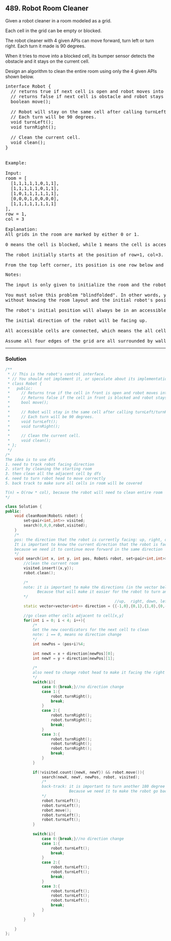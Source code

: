 ## 489. Robot Room Cleaner

Given a robot cleaner in a room modeled as a grid.

Each cell in the grid can be empty or blocked.

The robot cleaner with 4 given APIs can move forward, turn left or turn right. Each turn it made is 90 degrees.

When it tries to move into a blocked cell, its bumper sensor detects the obstacle and it stays on the current cell.

Design an algorithm to clean the entire room using only the 4 given APIs shown below.
<pre>
interface Robot {
  // returns true if next cell is open and robot moves into the cell.
  // returns false if next cell is obstacle and robot stays on the current cell.
  boolean move();

  // Robot will stay on the same cell after calling turnLeft/turnRight.
  // Each turn will be 90 degrees.
  void turnLeft();
  void turnRight();

  // Clean the current cell.
  void clean();
}


Example:

Input:
room = [
  [1,1,1,1,1,0,1,1],
  [1,1,1,1,1,0,1,1],
  [1,0,1,1,1,1,1,1],
  [0,0,0,1,0,0,0,0],
  [1,1,1,1,1,1,1,1]
],
row = 1,
col = 3

Explanation:
All grids in the room are marked by either 0 or 1.

0 means the cell is blocked, while 1 means the cell is accessible.

The robot initially starts at the position of row=1, col=3.

From the top left corner, its position is one row below and three columns right.
</pre>

<pre>
Notes:

The input is only given to initialize the room and the robot's position internally. 

You must solve this problem "blindfolded". In other words, you must control the robot using only the mentioned 4 APIs, 
without knowing the room layout and the initial robot's position.

The robot's initial position will always be in an accessible cell.

The initial direction of the robot will be facing up.

All accessible cells are connected, which means the all cells marked as 1 will be accessible by the robot.

Assume all four edges of the grid are all surrounded by wall.
</pre>
--------------------------------------------------------------------------------
### Solution
```c++
/**
 * // This is the robot's control interface.
 * // You should not implement it, or speculate about its implementation
 * class Robot {
 *   public:
 *     // Returns true if the cell in front is open and robot moves into the cell.
 *     // Returns false if the cell in front is blocked and robot stays in the current cell.
 *     bool move();
 *
 *     // Robot will stay in the same cell after calling turnLeft/turnRight.
 *     // Each turn will be 90 degrees.
 *     void turnLeft();
 *     void turnRight();
 *
 *     // Clean the current cell.
 *     void clean();
 * };
 */
/*
The idea is to use dfs
1. need to track robot facing direction
2. start by cleaning the starting room
3. then clean all the adjacent cell by dfs
4. need to turn robot head to move correctly
5. back track to make sure all cells in room will be covered

T(n) = O(row * col), because the robot will need to clean entire room
*/

class Solution {
public:
    void cleanRoom(Robot& robot) {
        set<pair<int,int>> visited;
        search(0,0,0,robot,visited);        
    }
    /*
    pos: the direction that the robot is currently facing: up, right, down, left
    It is important to know the current direction that the robot is facing,
    because we need it to continue move forward in the same direction
    */
    void search(int x, int y, int pos, Robot& robot, set<pair<int,int>>& visited){
        //clean the current room
        visited.insert({x,y});
        robot.clean();
        
        /*
        note: it is important to make the directions (in the vector below) in clockwise.
              Because that will make it easier for the robot to turn and facing the correct direction
        */
                                                //up,  right, down, left
        static vector<vector<int>> direction = {{-1,0},{0,1},{1,0},{0,-1}};
        
        //go clean other cells adjacent to cell[x,y]
        for(int i = 0; i < 4; i++){
            /*
            Get the new coordicators for the next cell to clean
            note: i == 0, means no direction change
            */
            int newPos = (pos+i)%4;
            
            int newX = x + direction[newPos][0];
            int newY = y + direction[newPos][1];
            
            /*
            also need to change robot head to make it facing the right direction
            */
            switch(i){
                case 0:{break;}//no direction change
                case 1:{
                    robot.turnRight();
                    break;
                }
                case 2:{
                    robot.turnRight();
                    robot.turnRight();
                    break;
                }
                case 3:{
                    robot.turnRight();
                    robot.turnRight();
                    robot.turnRight();
                    break;
                }                    
            }
            
            if(!visited.count({newX, newY}) && robot.move()){
                search(newX, newY, newPos, robot, visited);
                /*
                back-track: it is important to turn another 180 degree to make robot head facing original direction.
                            Because we need it to make the robot go back correctly the next time
                */
                robot.turnLeft();
                robot.turnLeft();
                robot.move();
                robot.turnLeft();
                robot.turnLeft();
            }
            
            switch(i){
                case 0:{break;}//no direction change
                case 1:{
                    robot.turnLeft();
                    break;
                }
                case 2:{
                    robot.turnLeft();
                    robot.turnLeft();
                    break;
                }
                case 3:{
                    robot.turnLeft();
                    robot.turnLeft();
                    robot.turnLeft();
                    break;
                }                    
            }            
        }
        
    }
};

```

